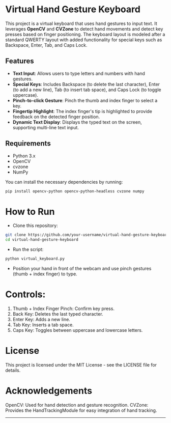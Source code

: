 # Virtual Hand Gesture Keyboard

This project is a virtual keyboard that uses hand gestures to input text. It leverages **OpenCV** and **CVZone** to detect hand movements and detect key presses based on finger positioning. The keyboard layout is modeled after a standard QWERTY layout with added functionality for special keys such as Backspace, Enter, Tab, and Caps Lock.

## Features
- **Text Input**: Allows users to type letters and numbers with hand gestures.
- **Special Keys**: Includes Backspace (to delete the last character), Enter (to add a new line), Tab (to insert tab space), and Caps Lock (to toggle uppercase).
- **Pinch-to-click Gesture**: Pinch the thumb and index finger to select a key.
- **Fingertip Highlight**: The index finger's tip is highlighted to provide feedback on the detected finger position.
- **Dynamic Text Display**: Displays the typed text on the screen, supporting multi-line text input.

## Requirements
- Python 3.x
- OpenCV
- cvzone
- NumPy

You can install the necessary dependencies by running:

```bash
pip install opencv-python opencv-python-headless cvzone numpy
```
# How to Run
 - Clone this repository:
```bash
git clone https://github.com/your-username/virtual-hand-gesture-keyboard.git
cd virtual-hand-gesture-keyboard
```
  - Run the script:
```bash
python virtual_keyboard.py
```
  - Position your hand in front of the webcam and use pinch gestures (thumb + index finger) to type.


# Controls:
  1. Thumb + Index Finger Pinch: Confirm key press.
  2. Back Key: Deletes the last typed character.
  3. Enter Key: Adds a new line.
  4. Tab Key: Inserts a tab space.
  5. Caps Key: Toggles between uppercase and lowercase letters.


# License
This project is licensed under the MIT License - see the LICENSE file for details.


# Acknowledgements
OpenCV: Used for hand detection and gesture recognition.
CVZone: Provides the HandTrackingModule for easy integration of hand tracking.



---


